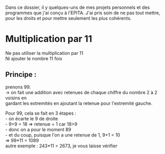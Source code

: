 Dans ce dossier, il y quelques-uns de mes projets personnels et des programmes que j'ai conçu à l'EPITA.
J'ai pris soin de ne pas tout mettre, pour les droits et pour mettre seulement les plus cohérents.

# Multiplication par 11
Ne pas utiliser la multiplication par 11  
Ni ajouter le nombre 11 fois  
## Principe :
prenons 99.  
  -> on fait une addition avec retenues de chaque chiffre du nombre 2 à 2 voisins en  
  gardant les extremités en ajoutant la retenue pour l'extremité gauche.  
  
  Pour 99, cela se fait en 3 étapes :   
    - on écarte le 9 de droite  
    - 9+9 = 18 => retenue = 1 car 18>9   
    - donc on a pour le moment 89   
    - et du coup, puisque l'on a une retenue de 1, 9+1 = 10   
    => 99\*11 = 1089  
  autre exemple : 243*11 = 2673, je vous laisse vérifier  
